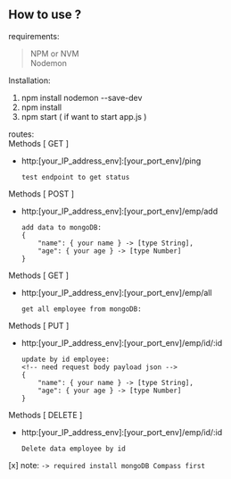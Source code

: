 ## How to use ?

requirements: 
> NPM or NVM </br>
> Nodemon

Installation:</br>
1. npm install nodemon --save-dev
2. npm install
3. npm start ( if want to start app.js )

routes: </br>
Methods [ GET ]
* http:[your_IP_address_env]:[your_port_env]/ping
    ```
    test endpoint to get status 
    ```
Methods [ POST ]
* http:[your_IP_address_env]:[your_port_env]/emp/add
    ```
    add data to mongoDB: 
    {
        "name": { your name } -> [type String],
        "age": { your age } -> [type Number]
    }
    ```
Methods [ GET ]
* http:[your_IP_address_env]:[your_port_env]/emp/all
    ```
    get all employee from mongoDB:

    ```
Methods [ PUT ]
* http:[your_IP_address_env]:[your_port_env]/emp/id/:id
    ```
    update by id employee:
    <!-- need request body payload json -->
    {
        "name": { your name } -> [type String],
        "age": { your age } -> [type Number]
    }
    ```
Methods [ DELETE ]
* http:[your_IP_address_env]:[your_port_env]/emp/id/:id
    ```
    Delete data employee by id
    ```
[x] note: 
    ```
    -> required install mongoDB Compass first 
    ```
</br>
